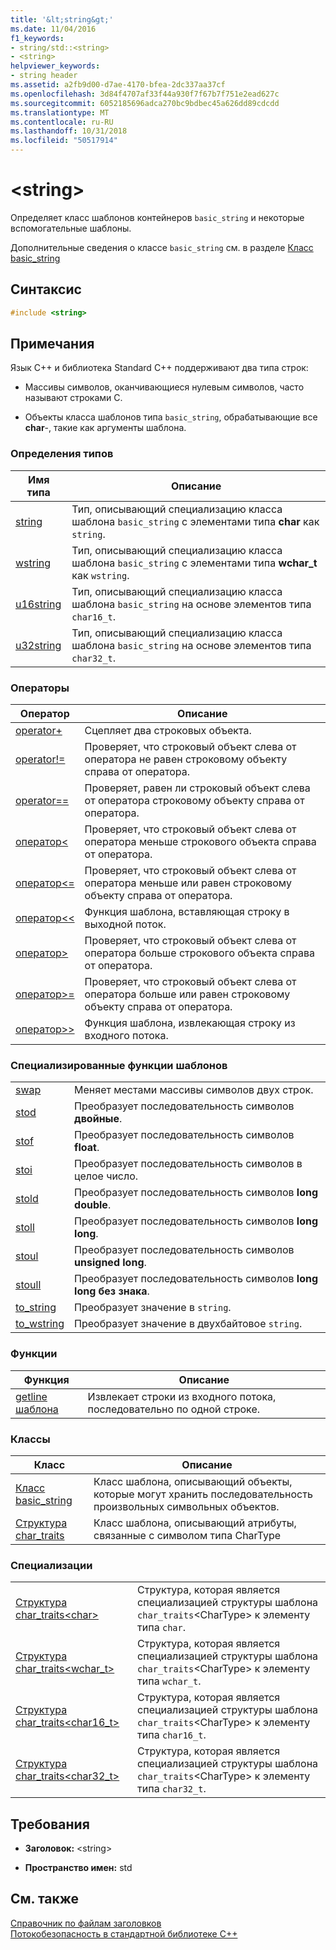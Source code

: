 ```yaml
---
title: '&lt;string&gt;'
ms.date: 11/04/2016
f1_keywords:
- string/std::<string>
- <string>
helpviewer_keywords:
- string header
ms.assetid: a2fb9d00-d7ae-4170-bfea-2dc337aa37cf
ms.openlocfilehash: 3d84f4707af33f44a930f7f67b7f751e2ead627c
ms.sourcegitcommit: 6052185696adca270bc9bdbec45a626dd89cdcdd
ms.translationtype: MT
ms.contentlocale: ru-RU
ms.lasthandoff: 10/31/2018
ms.locfileid: "50517914"
---
```

# <a name="ltstringgt"></a>&lt;string&gt;

Определяет класс шаблонов контейнеров `basic_string` и некоторые вспомогательные шаблоны.

Дополнительные сведения о классе `basic_string` см. в разделе [Класс basic_string](../standard-library/basic-string-class.md)

## <a name="syntax"></a>Синтаксис

```cpp
#include <string>
```

## <a name="remarks"></a>Примечания

Язык C++ и библиотека Standard C++ поддерживают два типа строк:

- Массивы символов, оканчивающиеся нулевым символов, часто называют строками C.

- Объекты класса шаблонов типа `basic_string`, обрабатывающие все **char**-, такие как аргументы шаблона.

### <a name="typedefs"></a>Определения типов

|Имя типа|Описание|
|-|-|
|[string](../standard-library/string-typedefs.md#string)|Тип, описывающий специализацию класса шаблона `basic_string` с элементами типа **char** как `string`.|
|[wstring](../standard-library/string-typedefs.md#wstring)|Тип, описывающий специализацию класса шаблона `basic_string` с элементами типа **wchar_t** как `wstring`.|
|[u16string](../standard-library/string-typedefs.md#u16string)|Тип, описывающий специализацию класса шаблона `basic_string` на основе элементов типа `char16_t`.|
|[u32string](../standard-library/string-typedefs.md#u32string)|Тип, описывающий специализацию класса шаблона `basic_string` на основе элементов типа `char32_t`.|

### <a name="operators"></a>Операторы

|Оператор|Описание|
|-|-|
|[operator+](../standard-library/string-operators.md#op_add)|Сцепляет два строковых объекта.|
|[operator!=](../standard-library/string-operators.md#op_neq)|Проверяет, что строковый объект слева от оператора не равен строковому объекту справа от оператора. |
|[operator==](../standard-library/string-operators.md#op_eq_eq)|Проверяет, равен ли строковый объект слева от оператора строковому объекту справа от оператора.|
|[оператор<](../standard-library/string-operators.md#op_lt)|Проверяет, что строковый объект слева от оператора меньше строкового объекта справа от оператора.|
|[оператор<=](../standard-library/string-operators.md#op_lt_eq)|Проверяет, что строковый объект слева от оператора меньше или равен строковому объекту справа от оператора.|
|[оператор<\<](../standard-library/string-operators.md#op_lt_lt)|Функция шаблона, вставляющая строку в выходной поток.|
|[оператор>](../standard-library/string-operators.md#op_gt)|Проверяет, что строковый объект слева от оператора больше строкового объекта справа от оператора.|
|[оператор>=](../standard-library/string-operators.md#op_gt_eq)|Проверяет, что строковый объект слева от оператора больше или равен строковому объекту справа от оператора.|
|[оператор>>](../standard-library/string-operators.md#op_gt_gt)|Функция шаблона, извлекающая строку из входного потока.|

### <a name="specialized-template-functions"></a>Специализированные функции шаблонов

|||
|-|-|
|[swap](../standard-library/string-functions.md#swap)|Меняет местами массивы символов двух строк.|
|[stod](../standard-library/string-functions.md#stod)|Преобразует последовательность символов **двойные**.|
|[stof](../standard-library/string-functions.md#stof)|Преобразует последовательность символов **float**.|
|[stoi](../standard-library/string-functions.md#stoi)|Преобразует последовательность символов в целое число.|
|[stold](../standard-library/string-functions.md#stold)|Преобразует последовательность символов **long double**.|
|[stoll](../standard-library/string-functions.md#stoll)|Преобразует последовательность символов **long long**.|
|[stoul](../standard-library/string-functions.md#stoul)|Преобразует последовательность символов **unsigned long**.|
|[stoull](../standard-library/string-functions.md#stoull)|Преобразует последовательность символов **long long без знака**.|
|[to_string](../standard-library/string-functions.md#to_string)|Преобразует значение в `string`.|
|[to_wstring](../standard-library/string-functions.md#to_wstring)|Преобразует значение в двухбайтовое `string`.|

### <a name="functions"></a>Функции

|Функция|Описание|
|-|-|
|[getline шаблона](../standard-library/string-functions.md#getline)|Извлекает строки из входного потока, последовательно по одной строке.|

### <a name="classes"></a>Классы

|Класс|Описание|
|-|-|
|[Класс basic_string](../standard-library/basic-string-class.md)|Класс шаблона, описывающий объекты, которые могут хранить последовательность произвольных символьных объектов.|
|[Структура char_traits](../standard-library/char-traits-struct.md)|Класс шаблона, описывающий атрибуты, связанные с символом типа CharType|

### <a name="specializations"></a>Специализации

|||
|-|-|
|[Структура char_traits\<char>](../standard-library/char-traits-char-struct.md)|Структура, которая является специализацией структуры шаблона `char_traits`\<CharType> к элементу типа `char`.|
|[Структура char_traits<wchar_t>](../standard-library/char-traits-wchar-t-struct.md)|Структура, которая является специализацией структуры шаблона `char_traits`\<CharType> к элементу типа `wchar_t`.|
|[Структура char_traits<char16_t>](../standard-library/char-traits-char16-t-struct.md)|Структура, которая является специализацией структуры шаблона `char_traits`\<CharType> к элементу типа `char16_t`.|
|[Структура char_traits<char32_t>](../standard-library/char-traits-char32-t-struct.md)|Структура, которая является специализацией структуры шаблона `char_traits`\<CharType> к элементу типа `char32_t`.|

## <a name="requirements"></a>Требования

- **Заголовок:** \<string>

- **Пространство имен:** std

## <a name="see-also"></a>См. также

[Справочник по файлам заголовков](../standard-library/cpp-standard-library-header-files.md)<br/>
[Потокобезопасность в стандартной библиотеке C++](../standard-library/thread-safety-in-the-cpp-standard-library.md)<br/>
